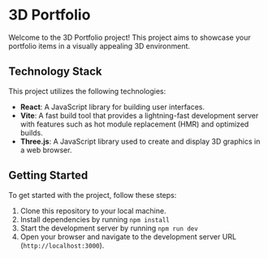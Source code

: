 # 3D Portfolio

Welcome to the 3D Portfolio project! This project aims to showcase your portfolio items in a visually appealing 3D environment.

## Technology Stack

This project utilizes the following technologies:

- **React**: A JavaScript library for building user interfaces.
- **Vite**: A fast build tool that provides a lightning-fast development server with features such as hot module replacement (HMR) and optimized builds.
- **Three.js**: A JavaScript library used to create and display 3D graphics in a web browser.

## Getting Started

To get started with the project, follow these steps:

1. Clone this repository to your local machine.
2. Install dependencies by running `npm install`
3. Start the development server by running `npm run dev`
4. Open your browser and navigate to the development server URL (`http://localhost:3000`).

